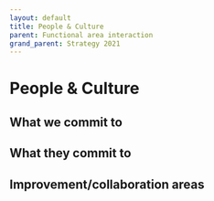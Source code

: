 ```yaml
---
layout: default
title: People & Culture
parent: Functional area interaction
grand_parent: Strategy 2021
---
```


# People & Culture

## What we commit to

## What they commit to

## Improvement/collaboration areas 